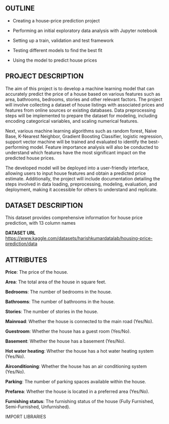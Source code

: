 ## OUTLINE

- Creating a house-price prediction project

- Performing an initial exploratory data analysis with Jupyter notebook

- Setting up a train, validation and test framework

- Testing different models to find the best fit 

- Using the model to predict house prices



## PROJECT DESCRIPTION

The aim of this project is to develop a machine learning model that can accurately predict the price of a house based on various features such as area, bathrooms, bedrooms, stories and other relevant factors. The project will involve collecting a dataset of house listings with associated prices and features from online sources or existing databases. Data preprocessing steps will be implemented to prepare the dataset for modeling, including encoding categorical variables, and scaling numerical features.

Next, various machine learning algorithms such as random forest, Naive Base, K-Nearest Neighbor, Gradient Boosting Classifier,      logistic regression, support vector machine  will be trained and evaluated to identify the best-performing model. Feature importance analysis will also be conducted to understand which features have the most significant impact on the predicted house prices.

The developed model will be deployed into a user-friendly interface, allowing users to input house features and obtain a predicted price estimate. Additionally, the project will include documentation detailing the steps involved in data loading, preprocessing, modeling, evaluation, and deployment, making it accessible for others to understand and replicate.



## DATASET DESCRIPTION

This dataset provides comprehensive information for house price prediction, with 13 column names



**DATASET URL**
https://www.kaggle.com/datasets/harishkumardatalab/housing-price-prediction/data


## ATTRIBUTES

**Price**: The price of the house.

**Area**: The total area of the house in square feet.

**Bedrooms**: The number of bedrooms in the house.

**Bathrooms**: The number of bathrooms in the house.

**Stories**: The number of stories in the house.

**Mainroad**: Whether the house is connected to the main road (Yes/No).

**Guestroom**: Whether the house has a guest room (Yes/No).

**Basement**: Whether the house has a basement (Yes/No).

**Hot water heating**: Whether the house has a hot water heating system (Yes/No).

**Airconditioning**: Whether the house has an air conditioning system (Yes/No).

**Parking**: The number of parking spaces available within the house.

**Prefarea**: Whether the house is located in a preferred area (Yes/No).

**Furnishing status**: The furnishing status of the house (Fully Furnished, Semi-Furnished, Unfurnished).


IMPORT LIBRARIES
